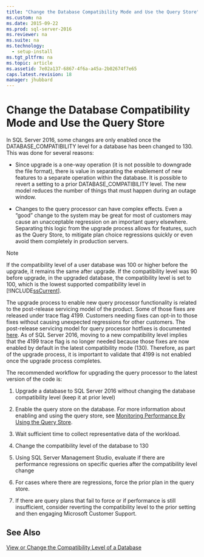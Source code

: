 ```yaml
---
title: "Change the Database Compatibility Mode and Use the Query Store"
ms.custom: na
ms.date: 2015-09-22
ms.prod: sql-server-2016
ms.reviewer: na
ms.suite: na
ms.technology: 
  - setup-install
ms.tgt_pltfrm: na
ms.topic: article
ms.assetid: 7e02a137-6867-4f6a-a45a-2b02674f7e65
caps.latest.revision: 18
manager: jhubbard
---
```

# Change the Database Compatibility Mode and Use the Query Store
In SQL Server 2016, some changes are only enabled once the DATABASE_COMPATIBILITY level for a database has been changed to 130.  This was done for several reasons:  
  
-   Since upgrade is a one-way operation (it is not possible to downgrade the file format), there is value in separating the enablement of new features to a separate operation within the database.  It is possible to revert a setting to a prior DATABASE_COMPATIBILITY level.  The new model reduces the number of things that must happen during an outage window.  
  
-   Changes to the query processor can have complex effects.  Even a “good” change to the system may be great for most of customers may cause an unacceptable regression on an important query elsewhere.  Separating this logic from the upgrade process allows for features, such as the Query Store, to mitigate plan choice regressions quickly or even avoid them completely in production servers.  
  
> [!NOTE]  
>  If the compatibility level of a user database was 100 or higher before the upgrade, it remains the same after upgrade. If the compatibility level was 90 before upgrade, in the upgraded database, the compatibility level is set to 100, which is the lowest supported compatibility level in [!INCLUDE[ssCurrent](../../Topics/TopicNameContainA/includes/ssCurrent_md.md)].  
  
 The upgrade process to enable new query processor functionality is related to the post-release servicing model of the product.  Some of those fixes are released under trace flag 4199.  Customers needing fixes can opt-in to those fixes without causing unexpected regressions for other customers.  The post-release servicing model for query processor hotfixes is documented [here](https://support.microsoft.com/en-us/kb/974006). As of SQL Server 2016, moving to a new compatibility level implies that the 4199 trace flag is no longer needed because those fixes are now enabled by default in the latest compatibility mode (130).  Therefore, as part of the upgrade process, it is important to validate that 4199 is not enabled once the upgrade process completes.  
  
 The recommended workflow for upgrading the query processor to the latest version of the code is:  
  
1.  Upgrade a database to SQL Server 2016 without changing the database compatibility level (keep it at prior level)  
  
2.  Enable the query store on the database. For more information about enabling and using the query store, see [Monitoring Performance By Using the Query Store](../../Topics/TopicNameNotContainA/Monitoring-Performance-By-Using-the-Query-Store.md).  
  
3.  Wait sufficient time to collect representative data of the workload.  
  
4.  Change the compatibility level of the database to 130  
  
5.  Using SQL Server Management Studio, evaluate if there are performance regressions on specific queries after the compatibility level change  
  
6.  For cases where there are regressions, force the prior plan in the query store.  
  
7.  If there are query plans  that fail to force or if performance is still insufficient, consider reverting the compatibility level to the prior setting and then engaging Microsoft Customer Support.  
  
## See Also  
 [View or Change the Compatibility Level of a Database](../../Topics/TopicNameContainA/View-or-Change-the-Compatibility-Level-of-a-Database.md)